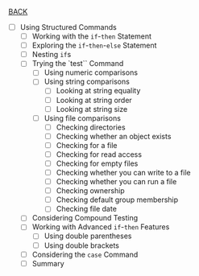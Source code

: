 [BACK](../README.md)
- [ ] Using Structured Commands
  - [ ] Working with the `if`-`then` Statement
  - [ ] Exploring the `if`-`then`-`else` Statement
  - [ ] Nesting `if`s
  - [ ] Trying the `test`` Command
    - [ ] Using numeric comparisons
    - [ ] Using string comparisons
      - [ ] Looking at string equality
      - [ ] Looking at string order
      - [ ] Looking at string size
    - [ ] Using file comparisons
      - [ ] Checking directories
      - [ ] Checking whether an object exists
      - [ ] Checking for a file
      - [ ] Checking for read access
      - [ ] Checking for empty files
      - [ ] Checking whether you can write to a file
      - [ ] Checking whether you can run a file
      - [ ] Checking ownership
      - [ ] Checking default group membership
      - [ ] Checking file date
  - [ ] Considering Compound Testing
  - [ ] Working with Advanced `if`-`then` Features
    - [ ] Using double parentheses
    - [ ] Using double brackets
  - [ ] Considering the `case` Command
  - [ ] Summary